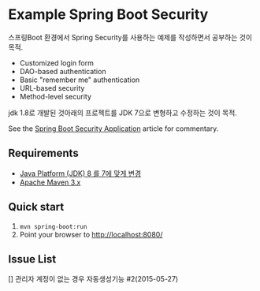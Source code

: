 Example Spring Boot Security
============================

스프링Boot 환경에서 Spring Security를 사용하는 예제를 작성하면서 공부하는 것이 목적.

* Customized login form
* DAO-based authentication
* Basic "remember me" authentication
* URL-based security
* Method-level security

jdk 1.8로 개발된 것아래의 프로젝트를 JDK 7으로 변형하고 수정하는 것이 목적.

See the [Spring Boot Security Application](http://kielczewski.eu/2014/12/spring-boot-security-application/) article for
commentary.

Requirements
------------
* [Java Platform (JDK) 8 를 7에 맞게 변경](http://www.oracle.com/technetwork/java/javase/downloads/index.html)
* [Apache Maven 3.x](http://maven.apache.org/)

Quick start
-----------
1. `mvn spring-boot:run`
2. Point your browser to [http://localhost:8080/](http://localhost:8080/)

Issue List
-----------
[] 관리자 계정이 없는 경우 자동생성기능 #2(2015-05-27)
